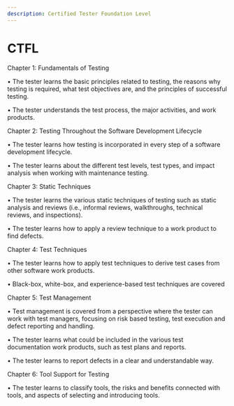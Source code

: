 ```yaml
---
description: Certified Tester Foundation Level
---
```


# CTFL

Chapter 1: Fundamentals of Testing

 • The tester learns the basic principles related to testing, the reasons why testing is required, what test objectives are, and the principles of successful testing.

• The tester understands the test process, the major activities, and work products.

Chapter 2: Testing Throughout the Software Development Lifecycle

• The tester learns how testing is incorporated in every step of a software development lifecycle.

• The tester learns about the different test levels, test types, and impact analysis when working with maintenance testing.

Chapter 3: Static Techniques

• The tester learns the various static techniques of testing such as static analysis and reviews \(i.e., informal reviews, walkthroughs, technical reviews, and inspections\).

• The tester learns how to apply a review technique to a work product to find defects.

Chapter 4: Test Techniques

• The tester learns how to apply test techniques to derive test cases from other software work products.

• Black-box, white-box, and experience-based test techniques are covered

Chapter 5: Test Management

• Test management is covered from a perspective where the tester can work with test managers, focusing on risk based testing, test execution and defect reporting and handling.

• The tester learns what could be included in the various test documentation work products, such as test plans and reports.

• The tester learns to report defects in a clear and understandable way.

Chapter 6: Tool Support for Testing

• The tester learns to classify tools, the risks and benefits connected with tools, and aspects of selecting and introducing tools.

